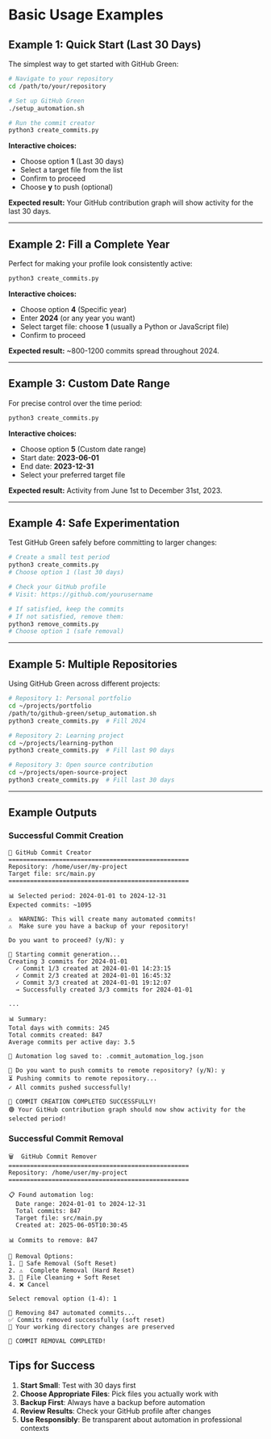 # Basic Usage Examples

## Example 1: Quick Start (Last 30 Days)

The simplest way to get started with GitHub Green:

```bash
# Navigate to your repository
cd /path/to/your/repository

# Set up GitHub Green
./setup_automation.sh

# Run the commit creator
python3 create_commits.py
```

**Interactive choices:**
- Choose option **1** (Last 30 days)
- Select a target file from the list
- Confirm to proceed
- Choose **y** to push (optional)

**Expected result:** Your GitHub contribution graph will show activity for the last 30 days.

---

## Example 2: Fill a Complete Year

Perfect for making your profile look consistently active:

```bash
python3 create_commits.py
```

**Interactive choices:**
- Choose option **4** (Specific year)
- Enter **2024** (or any year you want)
- Select target file: choose **1** (usually a Python or JavaScript file)
- Confirm to proceed

**Expected result:** ~800-1200 commits spread throughout 2024.

---

## Example 3: Custom Date Range

For precise control over the time period:

```bash
python3 create_commits.py
```

**Interactive choices:**
- Choose option **5** (Custom date range)
- Start date: **2023-06-01**
- End date: **2023-12-31**
- Select your preferred target file

**Expected result:** Activity from June 1st to December 31st, 2023.

---

## Example 4: Safe Experimentation

Test GitHub Green safely before committing to larger changes:

```bash
# Create a small test period
python3 create_commits.py
# Choose option 1 (last 30 days)

# Check your GitHub profile
# Visit: https://github.com/yourusername

# If satisfied, keep the commits
# If not satisfied, remove them:
python3 remove_commits.py
# Choose option 1 (safe removal)
```

---

## Example 5: Multiple Repositories

Using GitHub Green across different projects:

```bash
# Repository 1: Personal portfolio
cd ~/projects/portfolio
/path/to/github-green/setup_automation.sh
python3 create_commits.py  # Fill 2024

# Repository 2: Learning project  
cd ~/projects/learning-python
python3 create_commits.py  # Fill last 90 days

# Repository 3: Open source contribution
cd ~/projects/open-source-project
python3 create_commits.py  # Fill last 30 days
```

---

## Example Outputs

### Successful Commit Creation
```
🚀 GitHub Commit Creator
==================================================
Repository: /home/user/my-project
Target file: src/main.py
==================================================

📊 Selected period: 2024-01-01 to 2024-12-31
Expected commits: ~1095

⚠️  WARNING: This will create many automated commits!
⚠️  Make sure you have a backup of your repository!

Do you want to proceed? (y/N): y

🎯 Starting commit generation...
Creating 3 commits for 2024-01-01
  ✓ Commit 1/3 created at 2024-01-01 14:23:15
  ✓ Commit 2/3 created at 2024-01-01 16:45:32
  ✓ Commit 3/3 created at 2024-01-01 19:12:07
  → Successfully created 3/3 commits for 2024-01-01

...

📊 Summary:
Total days with commits: 245
Total commits created: 847
Average commits per active day: 3.5

📝 Automation log saved to: .commit_automation_log.json

🚀 Do you want to push commits to remote repository? (y/N): y
⏳ Pushing commits to remote repository...
✓ All commits pushed successfully!

🎉 COMMIT CREATION COMPLETED SUCCESSFULLY!
🟢 Your GitHub contribution graph should now show activity for the selected period!
```

### Successful Commit Removal
```
🗑️  GitHub Commit Remover
==================================================
Repository: /home/user/my-project
==================================================

📋 Found automation log:
  Date range: 2024-01-01 to 2024-12-31
  Total commits: 847
  Target file: src/main.py
  Created at: 2025-06-05T10:30:45

📊 Commits to remove: 847

🔧 Removal Options:
1. 🔄 Safe Removal (Soft Reset)
2. ⚠️  Complete Removal (Hard Reset)  
3. 🧹 File Cleaning + Soft Reset
4. ❌ Cancel

Select removal option (1-4): 1

🔄 Removing 847 automated commits...
✅ Commits removed successfully (soft reset)
📝 Your working directory changes are preserved

🎉 COMMIT REMOVAL COMPLETED!
```

## Tips for Success

1. **Start Small**: Test with 30 days first
2. **Choose Appropriate Files**: Pick files you actually work with
3. **Backup First**: Always have a backup before automation
4. **Review Results**: Check your GitHub profile after changes
5. **Use Responsibly**: Be transparent about automation in professional contexts
